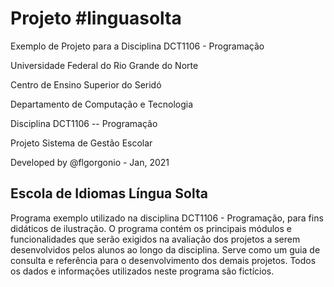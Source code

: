 # Projeto #linguasolta
Exemplo de Projeto para a Disciplina DCT1106 - Programação

Universidade Federal do Rio Grande do Norte 

Centro de Ensino Superior do Seridó 

Departamento de Computação e Tecnologia 

Disciplina DCT1106 -- Programação 

Projeto Sistema de Gestão Escolar 

Developed by @flgorgonio - Jan, 2021

## Escola de Idiomas Língua Solta

Programa exemplo utilizado na disciplina DCT1106 - Programação, para fins didáticos de ilustração. O programa contém os principais módulos e funcionalidades que serão exigidos na avaliação dos projetos a serem desenvolvidos pelos alunos ao longo da disciplina. Serve como um guia de consulta e referência para o desenvolvimento dos demais projetos. Todos os dados e informações utilizados neste programa são fictícios.
